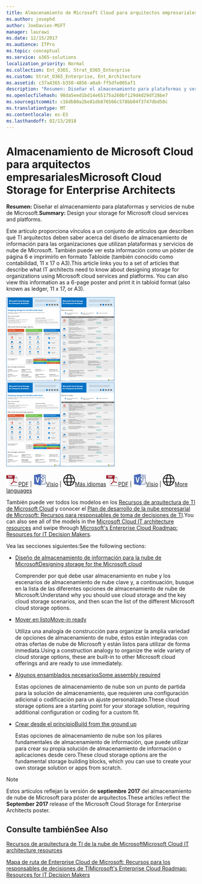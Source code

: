 ```yaml
---
title: Almacenamiento de Microsoft Cloud para arquitectos empresariales
ms.author: josephd
author: JoeDavies-MSFT
manager: laurawi
ms.date: 12/15/2017
ms.audience: ITPro
ms.topic: conceptual
ms.service: o365-solutions
localization_priority: Normal
ms.collection: Ent_O365, Strat_O365_Enterprise
ms.custom: Strat_O365_Enterprise, Ent_Architecture
ms.assetid: c37a4365-b350-4856-a0a8-ff5dfe005af1
description: "Resumen: Diseñar el almacenamiento para plataformas y servicios de nube de Microsoft."
ms.openlocfilehash: 98da5eed1bd14e65175a260bf129d4d29df28be7
ms.sourcegitcommit: c16db80a2be81db876566c578bb04f3747dbd50c
ms.translationtype: MT
ms.contentlocale: es-ES
ms.lasthandoff: 02/13/2018
---
```

# <a name="microsoft-cloud-storage-for-enterprise-architects"></a><span data-ttu-id="01411-103">Almacenamiento de Microsoft Cloud para arquitectos empresariales</span><span class="sxs-lookup"><span data-stu-id="01411-103">Microsoft Cloud Storage for Enterprise Architects</span></span>

 <span data-ttu-id="01411-104">**Resumen:** Diseñar el almacenamiento para plataformas y servicios de nube de Microsoft.</span><span class="sxs-lookup"><span data-stu-id="01411-104">**Summary:** Design your storage for Microsoft cloud services and platforms.</span></span>
  
<span data-ttu-id="01411-p101">Este artículo proporciona vínculos a un conjunto de artículos que describen qué TI arquitectos deben saber acerca del diseño de almacenamiento de información para las organizaciones que utilizan plataformas y servicios de nube de Microsoft. También puede ver esta información como un póster de página 6 e imprimirlo en formato Tabloide (también conocido como contabilidad, 11 x 17 o A3).</span><span class="sxs-lookup"><span data-stu-id="01411-p101">This article links you to a set of articles that describe what IT architects need to know about designing storage for organizations using Microsoft cloud services and platforms. You can also view this information as a 6-page poster and print it in tabloid format (also known as ledger, 11 x 17, or A3).</span></span>
  
<span data-ttu-id="01411-107">[![Imagen de miniatura para el modelo de almacenamiento de nube de Microsoft](images/0d4e2eb9-1109-4b3b-bf9e-2f3eff2e2cc4.png)  
](https://www.microsoft.com/download/details.aspx?id=49552)</span><span class="sxs-lookup"><span data-stu-id="01411-107">[![Thumb image for Microsoft cloud storage model](images/0d4e2eb9-1109-4b3b-bf9e-2f3eff2e2cc4.png)  
](https://www.microsoft.com/download/details.aspx?id=49552)</span></span>
  
<span data-ttu-id="01411-108">![Archivo PDF](images/ITPro_Other_PDFicon.png)[PDF](https://go.microsoft.com/fwlink/p/?linkid=842079) | ![Archivo de Visio](images/ITPro_Other_VisioIcon.jpg)[Visio](https://go.microsoft.com/fwlink/p/?linkid=842080) | ![Ver una página con versiones en otros idiomas](images/e16c992d-b0f8-48ae-bf44-db7a9fcaab9e.png)[Más idiomas](https://www.microsoft.com/download/details.aspx?id=49552)</span><span class="sxs-lookup"><span data-stu-id="01411-108">![PDF file](images/ITPro_Other_PDFicon.png)[PDF](https://go.microsoft.com/fwlink/p/?linkid=842079) | ![Visio file](images/ITPro_Other_VisioIcon.jpg)[Visio](https://go.microsoft.com/fwlink/p/?linkid=842080) | ![See a page with versions in additional languages](images/e16c992d-b0f8-48ae-bf44-db7a9fcaab9e.png)[More languages](https://www.microsoft.com/download/details.aspx?id=49552)</span></span>
  
<span data-ttu-id="01411-109">También puede ver todos los modelos en los [Recursos de arquitectura de TI de Microsoft Cloud](microsoft-cloud-it-architecture-resources.md) y conocer el [Plan de desarrollo de la nube empresarial de Microsoft: Recursos para responsables de toma de decisiones de TI](https://aka.ms/cloudarchitecture).</span><span class="sxs-lookup"><span data-stu-id="01411-109">You can also see all of the models in the [Microsoft Cloud IT architecture resources](microsoft-cloud-it-architecture-resources.md) and swipe through [Microsoft's Enterprise Cloud Roadmap: Resources for IT Decision Makers](https://aka.ms/cloudarchitecture).</span></span>
  
<span data-ttu-id="01411-110">Vea las secciones siguientes:</span><span class="sxs-lookup"><span data-stu-id="01411-110">See the following sections:</span></span>
  
- [<span data-ttu-id="01411-111">Diseño de almacenamiento de información para la nube de Microsoft</span><span class="sxs-lookup"><span data-stu-id="01411-111">Designing storage for the Microsoft cloud</span></span>](designing-storage-for-the-microsoft-cloud.md)
    
    <span data-ttu-id="01411-112">Comprender por qué debe usar almacenamiento en nube y los escenarios de almacenamiento de nube clave y, a continuación, busque en la lista de las diferentes opciones de almacenamiento de nube de Microsoft.</span><span class="sxs-lookup"><span data-stu-id="01411-112">Understand why you should use cloud storage and the key cloud storage scenarios, and then scan the list of the different Microsoft cloud storage options.</span></span>
    
- [<span data-ttu-id="01411-113">Mover en listo</span><span class="sxs-lookup"><span data-stu-id="01411-113">Move-in ready</span></span>](move-in-ready.md)
    
    <span data-ttu-id="01411-114">Utiliza una analogía de construcción para organizar la amplia variedad de opciones de almacenamiento de nube, éstos están integradas con otras ofertas de nube de Microsoft y están listos para utilizar de forma inmediata.</span><span class="sxs-lookup"><span data-stu-id="01411-114">Using a construction analogy to organize the wide variety of cloud storage options, these are built-in to other Microsoft cloud offerings and are ready to use immediately.</span></span>
    
- [<span data-ttu-id="01411-115">Algunos ensamblados necesarios</span><span class="sxs-lookup"><span data-stu-id="01411-115">Some assembly required</span></span>](some-assembly-required.md)
    
    <span data-ttu-id="01411-116">Estas opciones de almacenamiento de nube son un punto de partida para la solución de almacenamiento, que requieren una configuración adicional o codificación para un ajuste personalizado.</span><span class="sxs-lookup"><span data-stu-id="01411-116">These cloud storage options are a starting point for your storage solution, requiring additional configuration or coding for a custom fit.</span></span>
    
- [<span data-ttu-id="01411-117">Crear desde el principio</span><span class="sxs-lookup"><span data-stu-id="01411-117">Build from the ground up</span></span>](build-from-the-ground-up.md)
    
    <span data-ttu-id="01411-118">Estas opciones de almacenamiento de nube son los pilares fundamentales de almacenamiento de información, que puede utilizar para crear su propia solución de almacenamiento de información o aplicaciones desde cero.</span><span class="sxs-lookup"><span data-stu-id="01411-118">These cloud storage options are the fundamental storage building blocks, which you can use to create your own storage solution or apps from scratch.</span></span>
    
> [!NOTE]
> <span data-ttu-id="01411-119">Estos artículos reflejan la versión de **septiembre 2017** del almacenamiento de nube de Microsoft para póster de arquitectos.</span><span class="sxs-lookup"><span data-stu-id="01411-119">These articles reflect the **September 2017** release of the Microsoft Cloud Storage for Enterprise Architects poster.</span></span>
  
## <a name="see-also"></a><span data-ttu-id="01411-120">Consulte también</span><span class="sxs-lookup"><span data-stu-id="01411-120">See Also</span></span>

[<span data-ttu-id="01411-121">Recursos de arquitectura de TI de la nube de Microsoft</span><span class="sxs-lookup"><span data-stu-id="01411-121">Microsoft Cloud IT architecture resources</span></span>](microsoft-cloud-it-architecture-resources.md)

[<span data-ttu-id="01411-122">Mapa de ruta de Enterprise Cloud de Microsoft: Recursos para los responsables de decisiones de TI</span><span class="sxs-lookup"><span data-stu-id="01411-122">Microsoft's Enterprise Cloud Roadmap: Resources for IT Decision Makers</span></span>](https://sway.com/FJ2xsyWtkJc2taRD)



